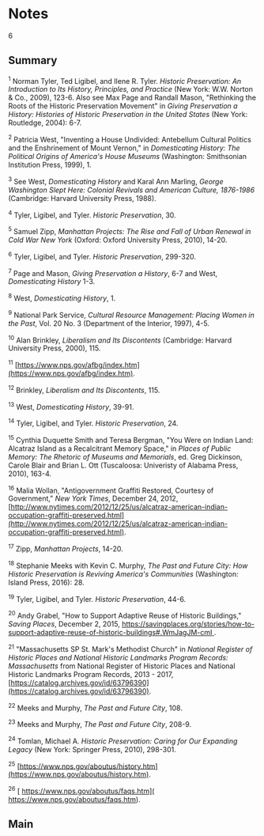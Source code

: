 # Notes

6

## Summary

<a name="1"></a><sup>1</sup>  Norman Tyler, Ted Ligibel, and Ilene R. Tyler. *Historic Preservation: An Introduction to Its History, Principles, and Practice* (New York: W.W. Norton & Co., 2009), 123-6. Also see Max Page and Randall Mason, "Rethinking the Roots of the Historic Preservation Movement" in *Giving Preservation a History: Histories of Historic Preservation in the United States* (New York: Routledge, 2004): 6-7.


<a name="2"></a><sup>2</sup> Patricia West, "Inventing a House Undivided: Antebellum Cultural Politics and the Enshrinement of Mount Vernon," in *Domesticating History: The Political Origins of America's House Museums* (Washington: Smithsonian Institution Press, 1999), 1.

<a name="3"></a><sup>3</sup> See West, *Domesticating History* and Karal Ann Marling, *George Washington Slept Here: Colonial Revivals and American Culture, 1876-1986* (Cambridge: Harvard University Press, 1988).


<a name="4"></a><sup>4</sup> Tyler, Ligibel, and Tyler. *Historic Preservation*, 30.

<a name="5"></a><sup>5</sup>  Samuel Zipp, *Manhattan Projects: The Rise and Fall of Urban Renewal in Cold War New York* (Oxford: Oxford University Press, 2010), 14-20.

<a name="6"></a><sup>6</sup> Tyler, Ligibel, and Tyler. *Historic Preservation*, 299-320.

<a name="7"></a><sup>7</sup> Page and Mason, *Giving Preservation a History*, 6-7 and West, *Domesticating History* 1-3.

<a name="8"></a><sup>8</sup> West, *Domesticating History*, 1.

<a name="9"></a><sup>9</sup> National Park Service, *Cultural Resource Management: Placing Women in the Past*, Vol. 20 No. 3 (Department of the Interior, 1997), 4-5.

<a name="10"></a><sup>10</sup> Alan Brinkley, *Liberalism and Its Discontents* (Cambridge: Harvard University Press, 2000), 115.

<a name="11"></a><sup>11</sup> [https://www.nps.gov/afbg/index.htm](https://www.nps.gov/afbg/index.htm).

<a name="12"></a><sup>12</sup> Brinkley, *Liberalism and Its Discontents*, 115.

<a name="13"></a><sup>13</sup> West, *Domesticating History*, 39-91.

<a name="14"></a><sup>14</sup> Tyler, Ligibel, and Tyler. *Historic Preservation*, 24.

<a name="15"></a><sup>15</sup> Cynthia Duquette Smith and Teresa Bergman, "You Were on Indian Land: Alcatraz Island as a Recalcitrant Memory Space," in *Places of Public Memory: The Rhetoric of Museums and Memorials*, ed. Greg Dickinson, Carole Blair and Brian L. Ott (Tuscaloosa: Univeristy of Alabama Press, 2010), 163-4.

<a name="16"></a><sup>16</sup> Malia Wollan, "Antigovernment Graffiti Restored, Courtesy of Government," *New York Times*, December 24, 2012, [http://www.nytimes.com/2012/12/25/us/alcatraz-american-indian-occupation-graffiti-preserved.html](http://www.nytimes.com/2012/12/25/us/alcatraz-american-indian-occupation-graffiti-preserved.html).

<a name="17"></a><sup>17</sup> Zipp, *Manhattan Projects*, 14-20.

<a name="18"></a><sup>18</sup> Stephanie Meeks with Kevin C. Murphy, *The Past and Future City: How Historic Preservation is Reviving America's Communities* (Washington: Island Press, 2016): 28.

<a name="19"></a><sup>19</sup> Tyler, Ligibel, and Tyler. *Historic Preservation*, 44-6.

<a name="20"></a><sup>20</sup> Andy Grabel, "How to Support Adaptive Reuse of Historic Buildings," *Saving Places*, December 2, 2015, [https://savingplaces.org/stories/how-to-support-adaptive-reuse-of-historic-buildings#.WmJagJM-cmI ](https://savingplaces.org/stories/how-to-support-adaptive-reuse-of-historic-buildings#.WmJagJM-cmI).

<a name="21"></a><sup>21</sup> "Massachusetts SP St. Mark's Methodist Church" in *National Register of Historic Places and National Historic Landmarks Program Records: Massachusetts* from National Register of Historic Places and National Historic Landmarks Program Records, 2013 - 2017, [https://catalog.archives.gov/id/63796390](https://catalog.archives.gov/id/63796390).

<a name="22"></a><sup>22</sup> Meeks and Murphy, *The Past and Future City*, 108.

<a name="23"></a><sup>23</sup> Meeks and Murphy, *The Past and Future City*, 208-9.

<a name="24"></a><sup>24</sup> Tomlan, Michael A. *Historic Preservation: Caring for Our Expanding Legacy* (New York: Springer Press, 2010), 298-301.

<a name="25"></a><sup>25</sup> [https://www.nps.gov/aboutus/history.htm](https://www.nps.gov/aboutus/history.htm).

<a name="26"></a><sup>26</sup> [ https://www.nps.gov/aboutus/faqs.htm]( https://www.nps.gov/aboutus/faqs.htm).

## Main
